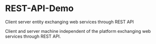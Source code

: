# REST-API-Demo
Client server entity exchanging web services through REST API

Client and server machine independent of the platform exchanging web services through REST API. 
